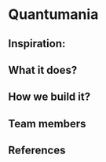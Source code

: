 # Quantumania

## Inspiration:




## What it does?




## How we build it?




## Team members





## References
